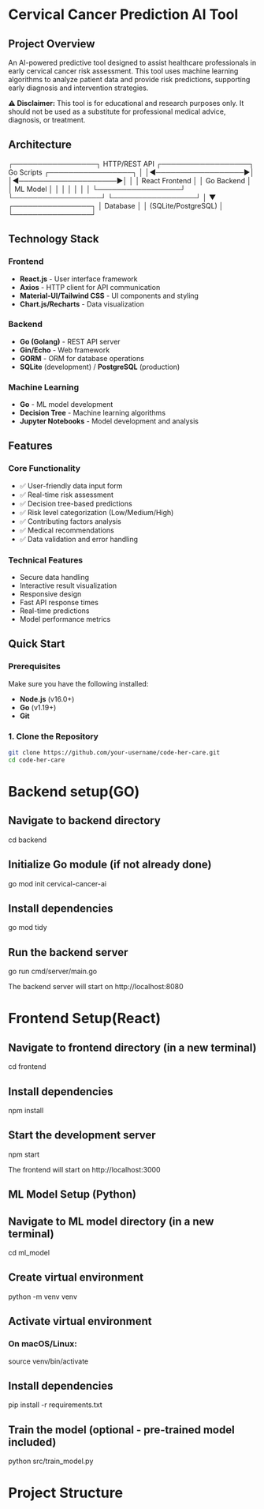 # Cervical Cancer Prediction AI Tool

## Project Overview

An AI-powered predictive tool designed to assist healthcare professionals in early cervical cancer risk assessment. This tool uses machine learning algorithms to analyze patient data and provide risk predictions, supporting early diagnosis and intervention strategies.

**⚠️ Disclaimer:** This tool is for educational and research purposes only. It should not be used as a substitute for professional medical advice, diagnosis, or treatment.

## Architecture

┌─────────────────┐ HTTP/REST API ┌──────────────────┐ Go Scripts ┌─────────────────┐
│ │◄──────────────────►│ │◄────────────────────►│ │
│ React Frontend │ │ Go Backend │ │ ML Model │
│ │ │ │ │  │
└─────────────────┘ └──────────────────┘ └─────────────────┘
│
▼
┌────────────────┐
│ Database │
│ (SQLite/PostgreSQL) │
└────────────────┘


## Technology Stack

### Frontend
- **React.js** - User interface framework
- **Axios** - HTTP client for API communication
- **Material-UI/Tailwind CSS** - UI components and styling
- **Chart.js/Recharts** - Data visualization

### Backend
- **Go (Golang)** - REST API server
- **Gin/Echo** - Web framework
- **GORM** - ORM for database operations
- **SQLite** (development) / **PostgreSQL** (production)

### Machine Learning
- **Go** - ML model development
- **Decision Tree** - Machine learning algorithms
- **Jupyter Notebooks** - Model development and analysis

## Features

### Core Functionality
- ✅ User-friendly data input form
- ✅ Real-time risk assessment
- ✅ Decision tree-based predictions
- ✅ Risk level categorization (Low/Medium/High)
- ✅ Contributing factors analysis
- ✅ Medical recommendations
- ✅ Data validation and error handling

### Technical Features
- Secure data handling
- Interactive result visualization
- Responsive design
- Fast API response times
- Real-time predictions
- Model performance metrics

## Quick Start

### Prerequisites

Make sure you have the following installed:
- **Node.js** (v16.0+)
- **Go** (v1.19+)
- **Git**

### 1. Clone the Repository

```bash
git clone https://github.com/your-username/code-her-care.git
cd code-her-care
```

# Backend setup(GO)

## Navigate to backend directory
cd backend

## Initialize Go module (if not already done)
go mod init cervical-cancer-ai

## Install dependencies
go mod tidy

## Run the backend server
go run cmd/server/main.go

The backend server will start on http://localhost:8080 

# Frontend Setup(React)
## Navigate to frontend directory (in a new terminal)
cd frontend

## Install dependencies
npm install

## Start the development server
npm start

The frontend will start on http://localhost:3000

## ML Model Setup (Python)

## Navigate to ML model directory (in a new terminal)
cd ml_model

## Create virtual environment
python -m venv venv

## Activate virtual environment

### On macOS/Linux:
source venv/bin/activate

## Install dependencies
pip install -r requirements.txt

## Train the model (optional - pre-trained model included)
python src/train_model.py


# Project Structure
